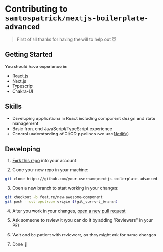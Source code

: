 # Contributing to `santospatrick/nextjs-boilerplate-advanced`
> First of all thanks for having the will to help out 😇

## Getting Started

You should have experience in:
- React.js
- Next.js
- Typescript
- Chakra-UI

## Skills

- Developing applications in React including component design and state management
- Basic front end JavaScript/TypeScript experience
- General understanding of CI/CD pipelines (we use [Netlify](https://app.netlify.com/sites/sample-nextjs-app/deploys))

## Developing

1. [Fork this repo](https://github.com/santospatrick/nextjs-boilerplate-advanced/fork) into your account

2. Clone your new repo in your machine:

```bash
git clone https://github.com/your-username/nextjs-boilerplate-advanced.git
```

3. Open a new branch to start working in your changes:

```bash
git checkout -b feature/new-awesome-component
git push --set-upstream origin $(git_current_branch)
```

4. After you work in your changes, [open a new pull request](https://github.com/santospatrick/nextjs-boilerplate-advanced/compare)

5. Ask someone to review it (you can do it by adding "Reviewers" in your PR)

6. Wait and be patient with reviewers, as they might ask for some changes

7. Done 🎉
